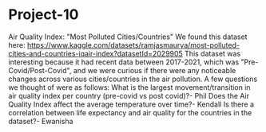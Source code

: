 # Project-10
Air Quality Index: "Most Polluted Cities/Countries"
We found this dataset here: https://www.kaggle.com/datasets/ramjasmaurya/most-polluted-cities-and-countries-iqair-index?datasetId=2029905
This dataset was interesting because it had recent data between 2017-2021, which was "Pre-Covid/Post-Covid", and we were curious if there were any noticeable changes across various cities/countries in the air pollution.
A few questions we thought of were as follows:
What is the largest movement/transition in air quality index per country (pre-covid vs post covid)?- Phil
Does the Air Quality Index affect the average temperature over time?- Kendall
Is there a correlation between life expectancy and air quality for the countries in the dataset?- Ewanisha
